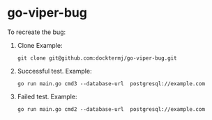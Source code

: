 # go-viper-bug

To recreate the bug:

1. Clone
   Example:

    ```console
    git clone git@github.com:docktermj/go-viper-bug.git
    ```

1. Successful test.
   Example:

    ```console
    go run main.go cmd3 --database-url  postgresql://example.com
    ```

1. Failed test.
   Example:

    ```console
    go run main.go cmd2 --database-url  postgresql://example.com
    ```
